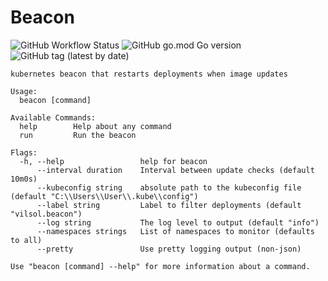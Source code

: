 # Beacon

![GitHub Workflow Status](https://img.shields.io/github/workflow/status/vilsol/beacon/build)
![GitHub go.mod Go version](https://img.shields.io/github/go-mod/go-version/vilsol/beacon)
![GitHub tag (latest by date)](https://img.shields.io/github/v/tag/vilsol/beacon)

```
kubernetes beacon that restarts deployments when image updates

Usage:
  beacon [command]

Available Commands:
  help        Help about any command
  run         Run the beacon

Flags:
  -h, --help                 help for beacon
      --interval duration    Interval between update checks (default 10m0s)
      --kubeconfig string    absolute path to the kubeconfig file (default "C:\\Users\\User\\.kube\\config")
      --label string         Label to filter deployments (default "vilsol.beacon")
      --log string           The log level to output (default "info")
      --namespaces strings   List of namespaces to monitor (defaults to all)
      --pretty               Use pretty logging output (non-json)

Use "beacon [command] --help" for more information about a command.
```